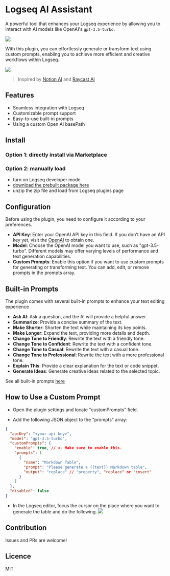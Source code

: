 # Logseq AI Assistant

A powerful tool that enhances your Logseq experience by allowing you to interact with AI models like OpenAI's `gpt-3.5-turbo`.

<a href="https://www.buymeacoffee.com/yuexunjiang"><img src="https://img.buymeacoffee.com/button-api/?text=Buy me a coffee&emoji=&slug=yuexunjiang&button_colour=FFDD00&font_colour=000000&font_family=Comic&outline_colour=000000&coffee_colour=ffffff" /></a>

With this plugin, you can effortlessly generate or transform text using custom prompts,
enabling you to achieve more efficient and creative workflows within Logseq.

![](https://user-images.githubusercontent.com/9718515/226260897-d5e39c09-4714-4d23-b004-28a2391512c4.gif)

> Inspired by [Notion AI](https://www.notion.so/product/ai) and [Raycast AI](https://www.raycast.com/ai)

## Features
- Seamless integration with Logseq
- Customizable prompt support
- Easy-to-use built-in prompts 
- Using a custom Open AI basePath

## Install

### Option 1: directly install via Marketplace

### Option 2: manually load

- turn on Logseq developer mode
- [download the prebuilt package here](https://github.com/ahonn/logseq-plugin-ai-assistant/releases)
- unzip the zip file and load from Logseq plugins page

## Configuration
Before using the plugin, you need to configure it according to your preferences.

- **API Key**: Enter your OpenAI API key in this field. If you don't have an API key yet, visit the [OpenAI](https://platform.openai.com/account/api-keys) to obtain one.
- **Model**: Choose the OpenAI model you want to use, such as "gpt-3.5-turbo". Different models may offer varying levels of performance and text generation capabilities.
- **Custom Prompts**: Enable this option if you want to use custom prompts for generating or transforming text. You can add, edit, or remove prompts in the prompts array.

## Built-in Prompts

The plugin comes with several built-in prompts to enhance your text editing experience

- **Ask AI**: Ask a question, and the AI will provide a helpful answer.
- **Summarize**: Provide a concise summary of the text.
- **Make Shorter**: Shorten the text while maintaining its key points.
- **Make Longer**: Expand the text, providing more details and depth.
- **Change Tone to Friendly**: Rewrite the text with a friendly tone.
- **Change Tone to Confident**: Rewrite the text with a confident tone.
- **Change Tone to Casual**: Rewrite the text with a casual tone.
- **Change Tone to Professional**: Rewrite the text with a more professional tone.
- **Explain This**: Provide a clear explanation for the text or code snippet.
- **Generate Ideas**: Generate creative ideas related to the selected topic.

See all built-in prompts [here](https://github.com/ahonn/logseq-plugin-ai-assistant/tree/master/src/prompts)

## How to Use a Custom Prompt

- Open the plugin settings and locate "customPrompts" field.

- Add the following JSON object to the "prompts" array:

```json
{
  "apiKey": "<your-api-key>",
  "model": "gpt-3.5-turbo",
  "customPrompts": {
    "enable": true, // <- Make sure to enable this.
    "prompts": [
      {
        "name": "Markdown Table",
        "prompt": "Please generate a {{text}} Markdown table",
        "output": "replace" // "property", "replace" or "insert"
      }
    ]
  },
  "disabled": false
}
```

- In the Logseq editor, focus the cursor on the place where you want to generate the table and do the following.
![](https://user-images.githubusercontent.com/9718515/226259576-a1193b51-8a57-4cad-9270-f5bc30a5ba29.gif)

## Contribution
Issues and PRs are welcome!

## Licence
MIT
